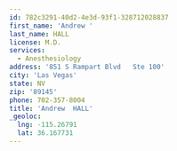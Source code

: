 ```yaml
---
id: 782c3291-40d2-4e3d-93f1-328712028837
first_name: 'Andrew '
last_name: HALL
license: M.D.
services:
  - Anesthesiology
address: '851 S Rampart Blvd   Ste 100'
city: 'Las Vegas'
state: NV
zip: '89145'
phone: 702-357-8004
title: 'Andrew  HALL'
_geoloc:
  lng: -115.26791
  lat: 36.167731
---
```


